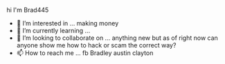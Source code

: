 hi I'm Brad445
- 👀 I’m interested in ... making money
- 🌱 I’m currently learning ...
- 💞️ I’m looking to collaborate on ... anything new but as of right now can anyone show me how to hack or scam the correct way?
- 📫 How to reach me ... fb Bradley austin clayton

<!---
Bmask445/Bmask445 is a ✨ special ✨ repository because its `README.md` (this file) appears on your GitHub profile.
You can click the Preview link to take a look at your changes.
--->
